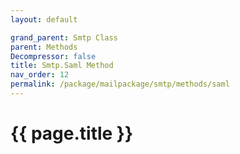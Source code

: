 ```yaml
---
layout: default

grand_parent: Smtp Class
parent: Methods
Decompressor: false
title: Smtp.Saml Method
nav_order: 12
permalink: /package/mailpackage/smtp/methods/saml
---
```

# {{ page.title }}